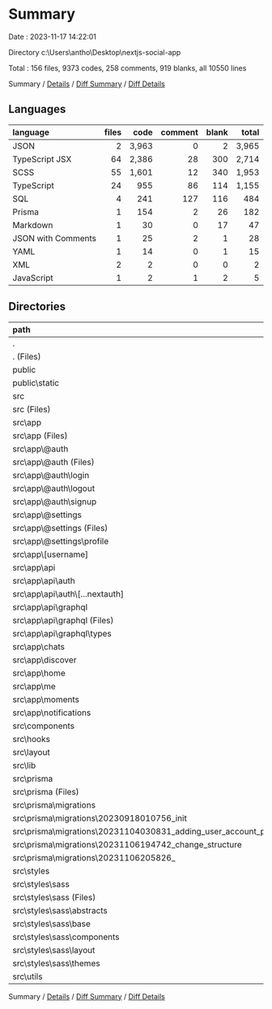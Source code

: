 # Summary

Date : 2023-11-17 14:22:01

Directory c:\\Users\\antho\\Desktop\\nextjs-social-app

Total : 156 files,  9373 codes, 258 comments, 919 blanks, all 10550 lines

Summary / [Details](details.md) / [Diff Summary](diff.md) / [Diff Details](diff-details.md)

## Languages
| language | files | code | comment | blank | total |
| :--- | ---: | ---: | ---: | ---: | ---: |
| JSON | 2 | 3,963 | 0 | 2 | 3,965 |
| TypeScript JSX | 64 | 2,386 | 28 | 300 | 2,714 |
| SCSS | 55 | 1,601 | 12 | 340 | 1,953 |
| TypeScript | 24 | 955 | 86 | 114 | 1,155 |
| SQL | 4 | 241 | 127 | 116 | 484 |
| Prisma | 1 | 154 | 2 | 26 | 182 |
| Markdown | 1 | 30 | 0 | 17 | 47 |
| JSON with Comments | 1 | 25 | 2 | 1 | 28 |
| YAML | 1 | 14 | 0 | 1 | 15 |
| XML | 2 | 2 | 0 | 0 | 2 |
| JavaScript | 1 | 2 | 1 | 2 | 5 |

## Directories
| path | files | code | comment | blank | total |
| :--- | ---: | ---: | ---: | ---: | ---: |
| . | 156 | 9,373 | 258 | 919 | 10,550 |
| . (Files) | 6 | 4,034 | 3 | 23 | 4,060 |
| public | 2 | 2 | 0 | 0 | 2 |
| public\\static | 2 | 2 | 0 | 0 | 2 |
| src | 148 | 5,337 | 255 | 896 | 6,488 |
| src (Files) | 1 | 67 | 0 | 5 | 72 |
| src\\app | 53 | 1,564 | 60 | 260 | 1,884 |
| src\\app (Files) | 3 | 68 | 0 | 12 | 80 |
| src\\app\\@auth | 9 | 168 | 2 | 26 | 196 |
| src\\app\\@auth (Files) | 2 | 15 | 0 | 4 | 19 |
| src\\app\\@auth\\login | 3 | 104 | 2 | 14 | 120 |
| src\\app\\@auth\\logout | 2 | 23 | 0 | 5 | 28 |
| src\\app\\@auth\\signup | 2 | 26 | 0 | 3 | 29 |
| src\\app\\@settings | 4 | 189 | 0 | 27 | 216 |
| src\\app\\@settings (Files) | 2 | 15 | 0 | 4 | 19 |
| src\\app\\@settings\\profile | 2 | 174 | 0 | 23 | 197 |
| src\\app\\[username] | 3 | 94 | 0 | 18 | 112 |
| src\\app\\api | 16 | 473 | 58 | 73 | 604 |
| src\\app\\api\\auth | 3 | 119 | 39 | 19 | 177 |
| src\\app\\api\\auth\\[...nextauth] | 3 | 119 | 39 | 19 | 177 |
| src\\app\\api\\graphql | 13 | 354 | 19 | 54 | 427 |
| src\\app\\api\\graphql (Files) | 4 | 50 | 10 | 23 | 83 |
| src\\app\\api\\graphql\\types | 9 | 304 | 9 | 31 | 344 |
| src\\app\\chats | 3 | 76 | 0 | 16 | 92 |
| src\\app\\discover | 3 | 90 | 0 | 15 | 105 |
| src\\app\\home | 3 | 94 | 0 | 17 | 111 |
| src\\app\\me | 3 | 126 | 0 | 22 | 148 |
| src\\app\\moments | 3 | 97 | 0 | 17 | 114 |
| src\\app\\notifications | 3 | 89 | 0 | 17 | 106 |
| src\\components | 20 | 702 | 10 | 102 | 814 |
| src\\hooks | 1 | 57 | 5 | 9 | 71 |
| src\\layout | 16 | 957 | 2 | 97 | 1,056 |
| src\\lib | 3 | 47 | 14 | 14 | 75 |
| src\\prisma | 8 | 738 | 152 | 155 | 1,045 |
| src\\prisma (Files) | 4 | 497 | 25 | 39 | 561 |
| src\\prisma\\migrations | 4 | 241 | 127 | 116 | 484 |
| src\\prisma\\migrations\\20230918010756_init | 1 | 87 | 30 | 37 | 154 |
| src\\prisma\\migrations\\20231104030831_adding_user_account_post_and_session | 1 | 58 | 33 | 29 | 120 |
| src\\prisma\\migrations\\20231106194742_change_structure | 1 | 68 | 39 | 33 | 140 |
| src\\prisma\\migrations\\20231106205826_ | 1 | 28 | 25 | 17 | 70 |
| src\\styles | 43 | 1,190 | 12 | 240 | 1,442 |
| src\\styles\\sass | 43 | 1,190 | 12 | 240 | 1,442 |
| src\\styles\\sass (Files) | 1 | 56 | 0 | 9 | 65 |
| src\\styles\\sass\\abstracts | 5 | 84 | 7 | 15 | 106 |
| src\\styles\\sass\\base | 2 | 78 | 1 | 18 | 97 |
| src\\styles\\sass\\components | 17 | 363 | 1 | 77 | 441 |
| src\\styles\\sass\\layout | 17 | 609 | 3 | 120 | 732 |
| src\\styles\\sass\\themes | 1 | 0 | 0 | 1 | 1 |
| src\\utils | 3 | 15 | 0 | 14 | 29 |

Summary / [Details](details.md) / [Diff Summary](diff.md) / [Diff Details](diff-details.md)
